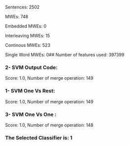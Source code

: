 Sentences: 2502

MWEs: 748

Embedded MWEs: 0

Interleaving MWEs: 15

Continous MWEs: 523

Single Word MWEs: 0## Number of features used: 397399

### 2- SVM Output Code: 
Score: 1.0, Number of merge operation: 149
### 1- SVM One Vs Rest: 
Score: 1.0, Number of merge operation: 149
### 3- SVM One Vs One : 
Score: 1.0, Number of merge operation: 148
### The Selected Classifier is: 1
